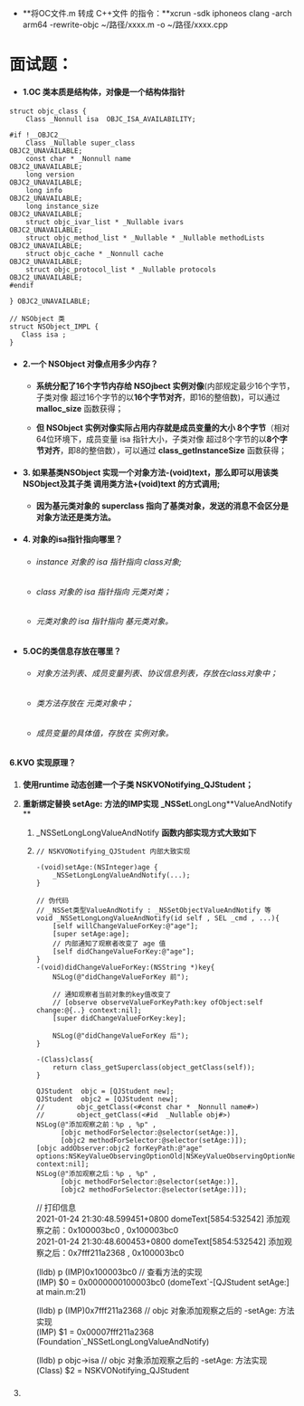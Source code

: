 * **将OC文件.m 转成 C++文件 的指令：**xcrun -sdk iphoneos clang -arch arm64 -rewrite-objc ~/路径/xxxx.m -o ~/路径/xxxx.cpp 

# 面试题：

* #### 1.OC 类本质是结构体，对像是一个结构体指针

```
struct objc_class {
    Class _Nonnull isa  OBJC_ISA_AVAILABILITY;

#if !__OBJC2__
    Class _Nullable super_class                              OBJC2_UNAVAILABLE;
    const char * _Nonnull name                               OBJC2_UNAVAILABLE;
    long version                                             OBJC2_UNAVAILABLE;
    long info                                                OBJC2_UNAVAILABLE;
    long instance_size                                       OBJC2_UNAVAILABLE;
    struct objc_ivar_list * _Nullable ivars                  OBJC2_UNAVAILABLE;
    struct objc_method_list * _Nullable * _Nullable methodLists                    OBJC2_UNAVAILABLE;
    struct objc_cache * _Nonnull cache                       OBJC2_UNAVAILABLE;
    struct objc_protocol_list * _Nullable protocols          OBJC2_UNAVAILABLE;
#endif

} OBJC2_UNAVAILABLE;

// NSObject 类
struct NSObject_IMPL {
   Class isa ;
}
```

* #### 2.一个 NSObject 对像点用多少内存？

  * **系统分配了16个字节内存给 NSOjbect 实例对像**\(内部规定最少16个字节，子类对像 超过16个字节的以**16个字节对齐**，即16的整倍数\)，可以通过 **malloc\_size** 函数获得；

  * **但 NSObject 实例对像实际占用内存就是成员变量的大小 8个字节**（相对64位环境下，成员变量 isa 指针大小，子类对像 超过8个字节的以**8个字节对齐**，即8的整倍数），可以通过 **class\_getInstanceSize** 函数获得；
* #### 3. 如果基类NSObject 实现一个对象方法-\(void\)text，那么即可以用该类NSObject及其子类 调用类方法+\(void\)text 的方式调用;

  * **因为基元类对象的 superclass 指向了基类对象，发送的消息不会区分是对象方法还是类方法。**
* #### 4. 对象的isa指针指向哪里？

  * ###### instance 对象的 isa 指针指向 class对象;
  * ###### class 对象的 isa 指针指向 元类对类；
  * ###### 元类对象的 isa 指针指向 基元类对象。
* #### 5.OC的类信息存放在哪里？

  * ###### 对象方法列表、成员变量列表、协议信息列表，存放在class对象中；
  * ###### 类方法存放在 元类对象中；
  * ###### 成员变量的具体值，存放在 实例对象。

#### 6.KVO 实现原理？

1. **使用runtime 动态创建一个子类 NSKVONotifying\_QJStudent；**

2. **重新绑定替换 setAge: 方法的IMP实现** **\_NSSet**LongLong**ValueAndNotify **

   1. \_NSSetLongLongValueAndNotify **函数内部实现方式大致如下**

   2. ```
      // NSKVONotifying_QJStudent 内部大致实现

      -(void)setAge:(NSInteger)age {
          _NSSetLongLongValueAndNotify(...);
      }

      // 伪代码
      // _NSSet类型ValueAndNotify : _NSSetObjectValueAndNotify 等
      void _NSSetLongLongValueAndNotify(id self , SEL _cmd , ...){
          [self willChangeValueForKey:@"age"];
          [super setAge:age];
          // 内部通知了观察者改变了 age 值
          [self didChangeValueForKey:@"age"];
      }
      -(void)didChangeValueForKey:(NSString *)key{
          NSLog(@"didChangeValueForKey 前");

          // 通知观察者当前对象的key值改变了
          // [observe observeValueForKeyPath:key ofObject:self change:@{..} context:nil];
          [super didChangeValueForKey:key];

          NSLog(@"didChangeValueForKey 后");
      }

      -(Class)class{
          return class_getSuperclass(object_getClass(self));
      }
      ```

      ```
      QJStudent  objc = [QJStudent new];
      QJStudent  objc2 = [QJStudent new];
      //        objc_getClass(<#const char * _Nonnull name#>)
      //        object_getClass(<#id  _Nullable obj#>)
      NSLog(@"添加观察之前：%p , %p" ,
            [objc methodForSelector:@selector(setAge:)],
            [objc2 methodForSelector:@selector(setAge:)]);
      [objc addObserver:objc2 forKeyPath:@"age" options:NSKeyValueObservingOptionOld|NSKeyValueObservingOptionNew context:nil];
      NSLog(@"添加观察之后：%p , %p" ,
            [objc methodForSelector:@selector(setAge:)],
            [objc2 methodForSelector:@selector(setAge:)]);
      ```

      // 打印信息   
        2021-01-24 21:30:48.599451+0800 domeText\[5854:532542\] 添加观察之前：0x100003bc0 , 0x100003bc0  
        2021-01-24 21:30:48.600453+0800 domeText\[5854:532542\] 添加观察之后：0x7fff211a2368 , 0x100003bc0

      \(lldb\) p \(IMP\)0x100003bc0   // 查看方法的实现  
        \(IMP\) $0 = 0x0000000100003bc0 \(domeText\`-\[QJStudent setAge:\] at main.m:21\)

      \(lldb\) p \(IMP\)0x7fff211a2368  // objc 对象添加观察之后的 -setAge: 方法实现  
        \(IMP\) $1 = 0x00007fff211a2368 \(Foundation\`\_NSSetLongLongValueAndNotify\)

      \(lldb\) p objc-&gt;isa            // objc 对象添加观察之后的 -setAge: 方法实现  
        \(Class\) $2 = NSKVONotifying\_QJStudent

3. ##### 



